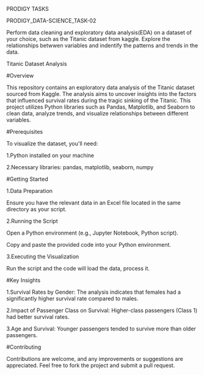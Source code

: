 PRODIGY TASKS

PRODIGY_DATA-SCIENCE_TASK-02

Perform data cleaning and exploratory data analysis(EDA) on a dataset of your choice, such as the Titanic dataset from kaggle. Explore the relationships betwwen variables and indentify the patterns and trends in the data.

Titanic Dataset Analysis

#Overview

This repository contains an exploratory data analysis of the Titanic dataset sourced from Kaggle. The analysis aims to uncover insights into the factors that influenced survival rates during the tragic sinking of the Titanic. This project utilizes Python libraries such as Pandas, Matplotlib, and Seaborn to clean data, analyze trends, and visualize relationships between different variables.

#Prerequisites

To visualize the dataset, you'll need:

1.Python installed on your machine

2.Necessary libraries: pandas, matplotlib, seaborn, numpy

#Getting Started

1.Data Preparation

Ensure you have the relevant data in an Excel file located in the same directory as your script.

2.Running the Script

Open a Python environment (e.g., Jupyter Notebook, Python script).

Copy and paste the provided code into your Python environment.

3.Executing the Visualization

Run the script and the code will load the data, process it.

#Key Insights

1.Survival Rates by Gender: The analysis indicates that females had a significantly higher survival rate compared to males.

2.Impact of Passenger Class on Survival: Higher-class passengers (Class 1) had better survival rates.

3.Age and Survival: Younger passengers tended to survive more than older passengers.

#Contributing

Contributions are welcome, and any improvements or suggestions are appreciated. Feel free to fork the project and submit a pull request.

